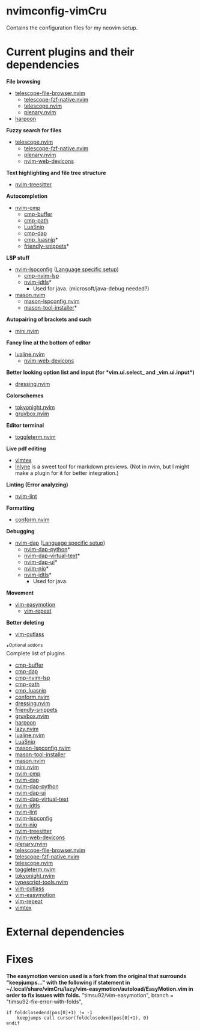 # nvimconfig-vimCru

Contains the configuration files for my neovim setup.

# Current plugins and their dependencies

**File browsing**

- [telescope-file-browser.nvim](https://github.com/nvim-telescope/telescope-file-browser.nvim)
  - [telescope-fzf-native.nvim](https://github.com/nvim-telescope/telescope-fzf-native.nvim)
  - [telescope.nvim](https://github.com/nvim-telescope/telescope.nvim)
  - [plenary.nvim](https://github.com/nvim-lua/plenary.nvim)
- [harpoon](https://github.com/ThePrimeagen/harpoon/tree/harpoon2)

**Fuzzy search for files**

- [telescope.nvim](https://github.com/nvim-telescope/telescope.nvim)
  - [telescope-fzf-native.nvim](https://github.com/nvim-telescope/telescope-fzf-native.nvim)
  - [plenary.nvim](https://github.com/nvim-lua/plenary.nvim)
  - [nvim-web-devicons](https://github.com/nvim-tree/nvim-web-devicons)

**Text highlighting and file tree structure**

- [nvim-treesitter](https://github.com/nvim-treesitter/nvim-treesitter)

**Autocompletion**

- [nvim-cmp](https://github.com/hrsh7th/nvim-cmp)
  - [cmp-buffer](https://github.com/hrsh7th/cmp-buffer)
  - [cmp-path](https://github.com/hrsh7th/cmp-path)
  - [LuaSnip](https://github.com/L3MON4D3/LuaSnip)
  - [cmp-dap](https://github.com/rcarriga/cmp-dap)
  - [cmp_luasnip](https://github.com/saadparwaiz1/cmp_luasnip)\*
  - [friendly-snippets](https://github.com/rafamadriz/friendly-snippets)\*

**LSP stuff**

- [nvim-lspconfig](https://github.com/neovim/nvim-lspconfig) ([Language specific setup](https://github.com/neovim/nvim-lspconfig/blob/master/doc/server_configurations.md))
  - [cmp-nvim-lsp](https://github.com/hrsh7th/cmp-nvim-lsp)
  - [nvim-jdtls](https://github.com/mfussenegger/nvim-jdtls)\*
    - Used for java. (microsoft/java-debug needed?)
- [mason.nvim](https://github.com/williamboman/mason.nvim)
  - [mason-lspconfig.nvim](https://github.com/williamboman/mason-lspconfig.nvim)
  - [mason-tool-installer](https://github.com/WhoIsSethDaniel/mason-tool-installer.nvim)\*

**Autopairing of brackets and such**

- [mini.nvim](https://github.com/echasnovski/mini.nvim)

**Fancy line at the bottom of editor**

- [lualine.nvim](https://github.com/nvim-lualine/lualine.nvim)
  - [nvim-web-devicons](https://github.com/nvim-tree/nvim-web-devicons)

**Better looking option list and input (for \***vim.ui.select**_ and _**vim.ui.input**\*)**

- [dressing.nvim](https://github.com/stevearc/dressing.nvim)

**Colorschemes**

- [tokyonight.nvim](https://github.com/folke/tokyonight.nvim)
- [gruvbox.nvim](https://github.com/ellisonleao/gruvbox.nvim)

**Editor terminal**

- [toggleterm.nvim](https://github.com/akinsho/toggleterm.nvim)

**Live pdf editing**

- [vimtex](https://github.com/lervag/vimtex)
- [Inlyne](https://github.com/Inlyne-Project/inlyne) is a sweet tool for markdown previews. (Not in nvim, but I might make a plugin for it for better integration.)

**Linting (Error analyzing)**

- [nvim-lint](https://github.com/mfussenegger/nvim-lint)

**Formatting**

- [conform.nvim](https://github.com/stevearc/conform.nvim)

**Debugging**

- [nvim-dap](https://github.com/mfussenegger/nvim-dap) ([Language specific setup](https://github.com/mfussenegger/nvim-dap/wiki/Debug-Adapter-installation))
  - [nvim-dap-python](https://github.com/mfussenegger/nvim-dap-python)\*
  - [nvim-dap-virtual-text](https://github.com/theHamsta/nvim-dap-virtual-text)\*
  - [nvim-dap-ui](https://github.com/rcarriga/nvim-dap-ui)\*
  - [nvim-nio](https://github.com/nvim-neotest/nvim-nio)\*
  - [nvim-jdtls](https://github.com/mfussenegger/nvim-jdtls)\*
    - Used for java.

**Movement**

- [vim-easymotion](https://github.com/easymotion/vim-easymotion)
  - [vim-repeat](https://github.com/tpope/vim-repeat)

**Better deleting**

- [vim-cutlass](https://github.com/svermeulen/vim-cutlass)

\*<sup>Optional addons</sup>  
Complete list of plugins

- [cmp-buffer](https://github.com/hrsh7th/cmp-buffer)
- [cmp-dap](https://github.com/rcarriga/cmp-dap)
- [cmp-nvim-lsp](https://github.com/hrsh7th/cmp-nvim-lsp)
- [cmp-path](https://github.com/hrsh7th/cmp-path)
- [cmp_luasnip](https://github.com/saadparwaiz1/cmp_luasnip)
- [conform.nvim](https://github.com/stevearc/conform.nvim)
- [dressing.nvim](https://github.com/stevearc/dressing.nvim)
- [friendly-snippets](https://github.com/rafamadriz/friendly-snippets)
- [gruvbox.nvim](https://github.com/ellisonleao/gruvbox.nvim)
- [harpoon](https://github.com/ThePrimeagen/harpoon/tree/harpoon2)
- [lazy.nvim](https://github.com/folke/lazy.nvim)
- [lualine.nvim](https://github.com/nvim-lualine/lualine.nvim)
- [LuaSnip](https://github.com/L3MON4D3/LuaSnip)
- [mason-lspconfig.nvim](https://github.com/williamboman/mason-lspconfig.nvim)
- [mason-tool-installer](https://github.com/WhoIsSethDaniel/mason-tool-installer.nvim)
- [mason.nvim](https://github.com/williamboman/mason.nvim)
- [mini.nvim](https://github.com/echasnovski/mini.nvim)
- [nvim-cmp](https://github.com/hrsh7th/nvim-cmp)
- [nvim-dap](https://github.com/mfussenegger/nvim-dap)
- [nvim-dap-python](https://github.com/mfussenegger/nvim-dap-python)
- [nvim-dap-ui](https://github.com/rcarriga/nvim-dap-ui)
- [nvim-dap-virtual-text](https://github.com/theHamsta/nvim-dap-virtual-text)
- [nvim-jdtls](https://github.com/mfussenegger/nvim-jdtls)
- [nvim-lint](https://github.com/mfussenegger/nvim-lint)
- [nvim-lspconfig](https://github.com/neovim/nvim-lspconfig)
- [nvim-nio](https://github.com/nvim-neotest/nvim-nio)
- [nvim-treesitter](https://github.com/nvim-treesitter/nvim-treesitter)
- [nvim-web-devicons](https://github.com/nvim-tree/nvim-web-devicons)
- [plenary.nvim](https://github.com/nvim-lua/plenary.nvim)
- [telescope-file-browser.nvim](https://github.com/nvim-telescope/telescope-file-browser.nvim)
- [telescope-fzf-native.nvim](https://github.com/nvim-telescope/telescope-fzf-native.nvim)
- [telescope.nvim](https://github.com/nvim-telescope/telescope.nvim)
- [toggleterm.nvim](https://github.com/akinsho/toggleterm.nvim)
- [tokyonight.nvim](https://github.com/folke/tokyonight.nvim)
- [typescript-tools.nvim](https://github.com/pmizio/typescript-tools.nvim)
- [vim-cutlass](https://github.com/svermeulen/vim-cutlass)
- [vim-easymotion](https://github.com/easymotion/vim-easymotion)
- [vim-repeat](https://github.com/tpope/vim-repeat)
- [vimtex](https://github.com/lervag/vimtex)

# External dependencies

# Fixes

**The easymotion version used is a fork from the original that surrounds "keepjumps..." with the following if statement in ~/.local/share/vimCru/lazy/vim-easymotion/autoload/EasyMotion.vim in order to fix issues with folds.**
  "timsu92/vim-easymotion",
  branch = "timsu92-fix-error-with-folds",
```
if foldclosedend(pos[0]+1) != -1
    keepjumps call cursor(foldclosedend(pos[0]+1), 0)
endif
```
